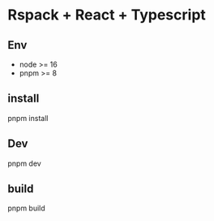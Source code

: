# Rspack + React + Typescript

## Env

- node >= 16
- pnpm >= 8

## install

pnpm install

## Dev

pnpm dev

## build

pnpm build
